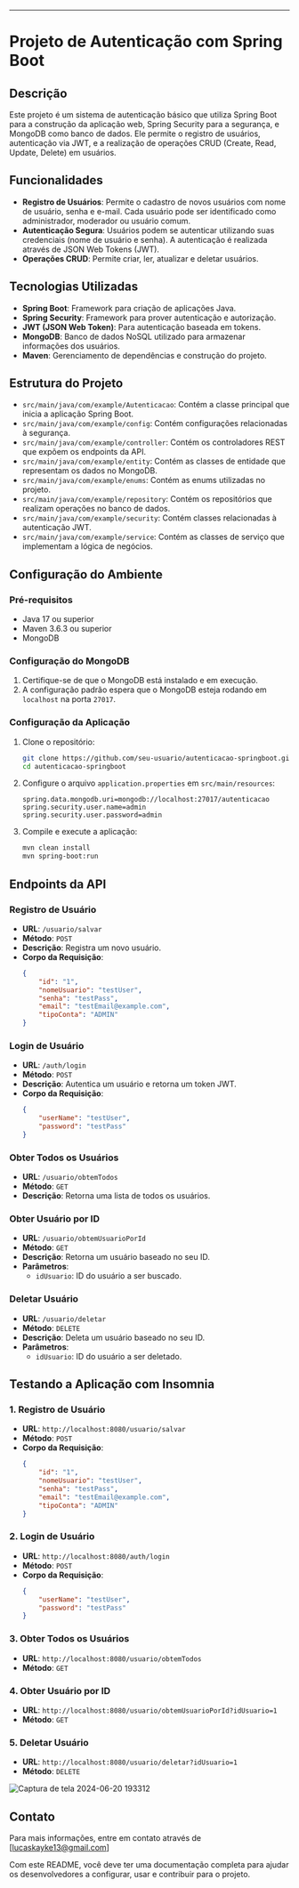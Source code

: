 

---

# Projeto de Autenticação com Spring Boot 

## Descrição

Este projeto é um sistema de autenticação básico que utiliza Spring Boot para a construção da aplicação web, Spring Security para a segurança, e MongoDB como banco de dados. Ele permite o registro de usuários, autenticação via JWT, e a realização de operações CRUD (Create, Read, Update, Delete) em usuários.

## Funcionalidades

- **Registro de Usuários**: Permite o cadastro de novos usuários com nome de usuário, senha e e-mail. Cada usuário pode ser identificado como administrador, moderador ou usuário comum.
- **Autenticação Segura**: Usuários podem se autenticar utilizando suas credenciais (nome de usuário e senha). A autenticação é realizada através de JSON Web Tokens (JWT).
- **Operações CRUD**: Permite criar, ler, atualizar e deletar usuários.

## Tecnologias Utilizadas

- **Spring Boot**: Framework para criação de aplicações Java.
- **Spring Security**: Framework para prover autenticação e autorização.
- **JWT (JSON Web Token)**: Para autenticação baseada em tokens.
- **MongoDB**: Banco de dados NoSQL utilizado para armazenar informações dos usuários.
- **Maven**: Gerenciamento de dependências e construção do projeto.

## Estrutura do Projeto

- `src/main/java/com/example/Autenticacao`: Contém a classe principal que inicia a aplicação Spring Boot.
- `src/main/java/com/example/config`: Contém configurações relacionadas à segurança.
- `src/main/java/com/example/controller`: Contém os controladores REST que expõem os endpoints da API.
- `src/main/java/com/example/entity`: Contém as classes de entidade que representam os dados no MongoDB.
- `src/main/java/com/example/enums`: Contém as enums utilizadas no projeto.
- `src/main/java/com/example/repository`: Contém os repositórios que realizam operações no banco de dados.
- `src/main/java/com/example/security`: Contém classes relacionadas à autenticação JWT.
- `src/main/java/com/example/service`: Contém as classes de serviço que implementam a lógica de negócios.

## Configuração do Ambiente

### Pré-requisitos

- Java 17 ou superior
- Maven 3.6.3 ou superior
- MongoDB

### Configuração do MongoDB

1. Certifique-se de que o MongoDB está instalado e em execução.
2. A configuração padrão espera que o MongoDB esteja rodando em `localhost` na porta `27017`.

### Configuração da Aplicação

1. Clone o repositório:
   ```bash
   git clone https://github.com/seu-usuario/autenticacao-springboot.git
   cd autenticacao-springboot
   ```

2. Configure o arquivo `application.properties` em `src/main/resources`:
   ```properties
   spring.data.mongodb.uri=mongodb://localhost:27017/autenticacao
   spring.security.user.name=admin
   spring.security.user.password=admin
   ```

3. Compile e execute a aplicação:
   ```bash
   mvn clean install
   mvn spring-boot:run
   ```

## Endpoints da API

### Registro de Usuário

- **URL**: `/usuario/salvar`
- **Método**: `POST`
- **Descrição**: Registra um novo usuário.
- **Corpo da Requisição**:
  ```json
  {
      "id": "1",
      "nomeUsuario": "testUser",
      "senha": "testPass",
      "email": "testEmail@example.com",
      "tipoConta": "ADMIN"
  }
  ```

### Login de Usuário

- **URL**: `/auth/login`
- **Método**: `POST`
- **Descrição**: Autentica um usuário e retorna um token JWT.
- **Corpo da Requisição**:
  ```json
  {
      "userName": "testUser",
      "password": "testPass"
  }
  ```

### Obter Todos os Usuários

- **URL**: `/usuario/obtemTodos`
- **Método**: `GET`
- **Descrição**: Retorna uma lista de todos os usuários.

### Obter Usuário por ID

- **URL**: `/usuario/obtemUsuarioPorId`
- **Método**: `GET`
- **Descrição**: Retorna um usuário baseado no seu ID.
- **Parâmetros**:
  - `idUsuario`: ID do usuário a ser buscado.

### Deletar Usuário

- **URL**: `/usuario/deletar`
- **Método**: `DELETE`
- **Descrição**: Deleta um usuário baseado no seu ID.
- **Parâmetros**:
  - `idUsuario`: ID do usuário a ser deletado.

## Testando a Aplicação com Insomnia

### 1. Registro de Usuário

- **URL**: `http://localhost:8080/usuario/salvar`
- **Método**: `POST`
- **Corpo da Requisição**:
  ```json
  {
      "id": "1",
      "nomeUsuario": "testUser",
      "senha": "testPass",
      "email": "testEmail@example.com",
      "tipoConta": "ADMIN"
  }
  ```

### 2. Login de Usuário

- **URL**: `http://localhost:8080/auth/login`
- **Método**: `POST`
- **Corpo da Requisição**:
  ```json
  {
      "userName": "testUser",
      "password": "testPass"
  }
  ```

### 3. Obter Todos os Usuários

- **URL**: `http://localhost:8080/usuario/obtemTodos`
- **Método**: `GET`

### 4. Obter Usuário por ID

- **URL**: `http://localhost:8080/usuario/obtemUsuarioPorId?idUsuario=1`
- **Método**: `GET`

### 5. Deletar Usuário

- **URL**: `http://localhost:8080/usuario/deletar?idUsuario=1`
- **Método**: `DELETE`

![Captura de tela 2024-06-20 193312](https://github.com/Lucaskayke814/RestAPI_Autenticator/assets/125411283/17ad7020-79a0-4b53-9393-4c79e4678a8e)


## Contato

Para mais informações, entre em contato através de [lucaskayke13@gmail.com]


Com este README, você deve ter uma documentação completa para ajudar os desenvolvedores a configurar, usar e contribuir para o projeto.
